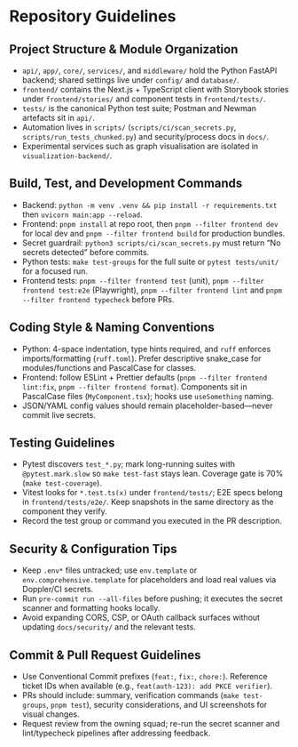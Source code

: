 # Repository Guidelines

## Project Structure & Module Organization
- `api/`, `app/`, `core/`, `services/`, and `middleware/` hold the Python FastAPI backend; shared settings live under `config/` and `database/`.
- `frontend/` contains the Next.js + TypeScript client with Storybook stories under `frontend/stories/` and component tests in `frontend/tests/`.
- `tests/` is the canonical Python test suite; Postman and Newman artefacts sit in `api/`.
- Automation lives in `scripts/` (`scripts/ci/scan_secrets.py`, `scripts/run_tests_chunked.py`) and security/process docs in `docs/`.
- Experimental services such as graph visualisation are isolated in `visualization-backend/`.

## Build, Test, and Development Commands
- Backend: `python -m venv .venv && pip install -r requirements.txt` then `uvicorn main:app --reload`.
- Frontend: `pnpm install` at repo root, then `pnpm --filter frontend dev` for local dev and `pnpm --filter frontend build` for production bundles.
- Secret guardrail: `python3 scripts/ci/scan_secrets.py` must return “No secrets detected” before commits.
- Python tests: `make test-groups` for the full suite or `pytest tests/unit/` for a focused run.
- Frontend tests: `pnpm --filter frontend test` (unit), `pnpm --filter frontend test:e2e` (Playwright), `pnpm --filter frontend lint` and `pnpm --filter frontend typecheck` before PRs.

## Coding Style & Naming Conventions
- Python: 4-space indentation, type hints required, and `ruff` enforces imports/formatting (`ruff.toml`). Prefer descriptive snake_case for modules/functions and PascalCase for classes.
- Frontend: follow ESLint + Prettier defaults (`pnpm --filter frontend lint:fix`, `pnpm --filter frontend format`). Components sit in PascalCase files (`MyComponent.tsx`); hooks use `useSomething` naming.
- JSON/YAML config values should remain placeholder-based—never commit live secrets.

## Testing Guidelines
- Pytest discovers `test_*.py`; mark long-running suites with `@pytest.mark.slow` so `make test-fast` stays lean. Coverage gate is 70% (`make test-coverage`).
- Vitest looks for `*.test.ts(x)` under `frontend/tests/`; E2E specs belong in `frontend/tests/e2e/`. Keep snapshots in the same directory as the component they verify.
- Record the test group or command you executed in the PR description.

## Security & Configuration Tips
- Keep `.env*` files untracked; use `env.template` or `env.comprehensive.template` for placeholders and load real values via Doppler/CI secrets.
- Run `pre-commit run --all-files` before pushing; it executes the secret scanner and formatting hooks locally.
- Avoid expanding CORS, CSP, or OAuth callback surfaces without updating `docs/security/` and the relevant tests.

## Commit & Pull Request Guidelines
- Use Conventional Commit prefixes (`feat:`, `fix:`, `chore:`). Reference ticket IDs when available (e.g., `feat(auth-123): add PKCE verifier`).
- PRs should include: summary, verification commands (`make test-groups`, `pnpm test`), security considerations, and UI screenshots for visual changes.
- Request review from the owning squad; re-run the secret scanner and lint/typecheck pipelines after addressing feedback.

